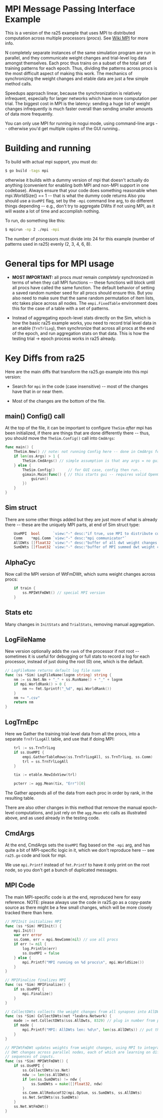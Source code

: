 # MPI Message Passing Interface Example

This is a version of the ra25 example that uses MPI to distributed computation across multiple processors (*procs*).  See [Wiki MPI](https://github.com/emer/emergent/wiki/MPI) for more info.

N completely separate instances of the same simulation program are run in parallel, and they communicate weight changes and trial-level log data amongst themselves.  Each proc thus trains on a subset of the total set of training patterns for each epoch.  Thus, dividing the patterns across procs is the most difficult aspect of making this work.  The mechanics of synchronizing the weight changes and etable data are just a few simple method calls.

Speedups approach linear, because the synchronization is relatively infrequent, especially for larger networks which have more computation per trial.  The biggest cost in MPI is the latency: sending a huge list of weight changes infrequently is much faster overall than sending smaller amounts of data more frequently.

You can only use MPI for running in nogui mode, using command-line args -- otherwise you'd get multiple copies of the GUI running..

# Building and running

To build with actual mpi support, you must do:

```bash
$ go build -tags mpi
```

otherwise it builds with a dummy version of mpi that doesn't actually do anything (convenient for enabling both MPI and non-MPI support in one codebase).  Always ensure that your code does something reasonable when mpi.WorldSize() == 1 -- that is what the dummy code returns  Also you should use a `UseMPI` flag, set by the `-mpi` command line arg, to do different things depending -- e.g., don't try to aggregate DWts if not using MPI, as it will waste a lot of time and accomplish nothing.

To run, do something like this:

```bash
$ mpirun -np 2 ./mpi -mpi
```

The number of processors must divide into 24 for this example (number of patterns used in ra25) evenly (2, 3, 4, 6, 8).

# General tips for MPI usage

* **MOST IMPORTANT:** all procs *must* remain *completely* synchronized in terms of when they call MPI functions -- these functions will block until all procs have called the same function.  The default behavior of setting a saved random number seed for all procs should ensure this.  But you also need to make sure that the same random permutation of item lists, etc takes place across all nodes.  The `empi.FixedTable` environment does this for the case of a table with a set of patterns.

* Instead of aggregating epoch-level stats directly on the Sim, which is how the basic ra25 example works, you need to record trial level data in an etable (`TrnTrlLog`), then synchronize that across all procs at the end of the epoch, and run aggregation stats on that data.  This is how the testing trial -> epoch process works in ra25 already.

# Key Diffs from ra25

Here are the main diffs that transform the ra25.go example into this mpi version:

* Search for `mpi` in the code (case insensitive) -- most of the changes have that in or near them.

* Most of the changes are the bottom of the file.

## main() Config() call

At the top of the file, it can be important to configure `TheSim` *after* mpi has been initialized, if there are things that are done differently there -- thus, you should move the `TheSim.Config()` call into `CmdArgs`:

```go
func main() {
	TheSim.New() // note: not running Config here -- done in CmdArgs for mpi / nogui
	if len(os.Args) > 1 {
		TheSim.CmdArgs() // simple assumption is that any args = no gui -- could add explicit arg if you want
	} else {
		TheSim.Config()      // for GUI case, config then run..
		gimain.Main(func() { // this starts gui -- requires valid OpenGL display connection (e.g., X11)
			guirun()
		})
	}
}
```

## Sim struct

There are some other things added but they are just more of what is already there -- these are the uniquely MPI parts, at end of Sim struct type:

```go
	UseMPI  bool      `view:"-" desc:"if true, use MPI to distribute computation across nodes"`
	Comm    *mpi.Comm `view:"-" desc:"mpi communicator"`
	AllDWts []float32 `view:"-" desc:"buffer of all dwt weight changes -- for mpi sharing"`
	SumDWts []float32 `view:"-" desc:"buffer of MPI summed dwt weight changes"`
```

## AlphaCyc

Now call the MPI version of WtFmDWt, which sums weight changes across procs:

```go
	if train {
		ss.MPIWtFmDWt() // special MPI version
	}
```

## Stats etc

Many changes in `InitStats` and `TrialStats`, removing manual aggregation.

## LogFileName

New version optionally adds the `rank` of the processor if not root -- sometimes it is useful for debugging or full stats to record a log for each processor, instead of just doing the root (0) one, which is the default.

```go
// LogFileName returns default log file name
func (ss *Sim) LogFileName(lognm string) string {
	nm := ss.Net.Nm + "_" + ss.RunName() + "_" + lognm
	if mpi.WorldRank() > 0 {
		nm += fmt.Sprintf("_%d", mpi.WorldRank())
	}
	nm += ".csv"
	return nm
}
```

## LogTrnEpc

Here we Gather the training trial-level data from all the procs, into a separate `TrnTrlLogAll` table, and use that if doing MPI:

```go
	trl := ss.TrnTrlLog
	if ss.UseMPI {
		empi.GatherTableRows(ss.TrnTrlLogAll, ss.TrnTrlLog, ss.Comm)
		trl = ss.TrnTrlLogAll
	}

	tix := etable.NewIdxView(trl)

	pcterr := agg.Mean(tix, "Err")[0]
```

The Gather appends all of the data from each proc in order by rank, in the resulting table.

There are also other changes in this method that remove the manual epoch-level computations, and just rely on the `agg.Mean` etc calls as illustrated above, and as used already in the testing code.

## CmdArgs

At the end, CmdArgs sets the `UseMPI` flag based on the `-mpi` arg, and has quite a bit of MPI-specific logic in it, which we don't reproduce here -- see `ra25.go` code and look for mpi.

We use `mpi.Printf` instead of `fmt.Printf` to have it only print on the root node, so you don't get a bunch of duplicated messages.

## MPI Code

The main MPI-specific code is at the end, reproduced here for easy reference.  NOTE: please always use the code in ra25.go as a copy-paste source as there might be a few small changes, which will be more closely tracked there than here.


```go
// MPIInit initializes MPI
func (ss *Sim) MPIInit() {
	mpi.Init()
	var err error
	ss.Comm, err = mpi.NewComm(nil) // use all procs
	if err != nil {
		log.Println(err)
		ss.UseMPI = false
	} else {
		mpi.Printf("MPI running on %d procs\n", mpi.WorldSize())
	}
}

// MPIFinalize finalizes MPI
func (ss *Sim) MPIFinalize() {
	if ss.UseMPI {
		mpi.Finalize()
	}
}

// CollectDWts collects the weight changes from all synapses into AllDWts
func (ss *Sim) CollectDWts(net *leabra.Network) {
    made := net.CollectDWts(&ss.AllDwts, 8329) // plug in number from printout below, to avoid realloc
    if made {
		mpi.Printf("MPI: AllDWts len: %d\n", len(ss.AllDWts)) // put this number in above make
	}
}

// MPIWtFmDWt updates weights from weight changes, using MPI to integrate
// DWt changes across parallel nodes, each of which are learning on different
// sequences of inputs.
func (ss *Sim) MPIWtFmDWt() {
	if ss.UseMPI {
		ss.CollectDWts(ss.Net)
		ndw := len(ss.AllDWts)
		if len(ss.SumDWts) != ndw {
			ss.SumDWts = make([]float32, ndw)
		}
		ss.Comm.AllReduceF32(mpi.OpSum, ss.SumDWts, ss.AllDWts)
		ss.Net.SetDWts(ss.SumDWts)
	}
	ss.Net.WtFmDWt()
}
```

